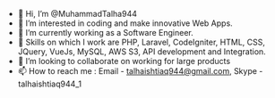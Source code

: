 - 👋 Hi, I’m @MuhammadTalha944
- 👀 I’m interested in coding and make innovative Web Apps.
- 🌱 I’m currently working as a Software Engineer.
- 🌱 Skills on which I work are PHP, Laravel, CodeIgniter, HTML, CSS, JQuery, VueJs, MySQL, AWS S3, API development and Integration.
- 💞️ I’m looking to collaborate on working for large products
- 📫 How to reach me : Email - talhaishtiaq944@gmail.com, Skype - talhaishtiaq944_1

<!---
MuhammadTalha944/MuhammadTalha944 is a ✨ special ✨ repository because its `README.md` (this file) appears on your GitHub profile.
You can click the Preview link to take a look at your changes.
--->
